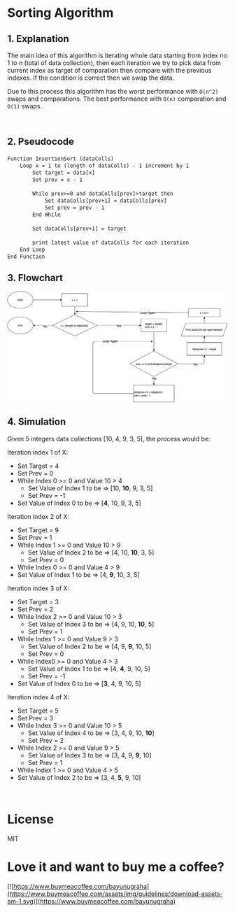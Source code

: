# Sorting Algorithm

## 1. Explanation

The main idea of this algorithm is iterating whole data starting from index no 1 to n (total of data collection), then each iteration we try to pick data from current index as target of comparation then compare with the previous indexes. If the condition is correct then we swap the data.

Due to this process this algorithm has the worst performance with `O(n^2)` swaps and comparations. The best performance with `O(n)` comparation and `O(1)` swaps.

<br />

## 2. Pseudocode

```
Function InsertionSort (dataColls)
    Loop x = 1 to (length of dataColls) - 1 increment by 1
        Set target = data[x]
        Set prev = x - 1

        While prev>=0 and dataColls[prev]>target then
            Set dataColls[prev+1] = dataColls[prev]
            Set prev = prev - 1
        End While

        Set dataColls[prev+1] = target

        print latest value of dataColls for each iteration
    End Loop
End Function
```

## 3. Flowchart

![Flow Chart of InsertionSort](FlowChart.png)

## 4. Simulation

Given 5 integers data collections [10, 4, 9, 3, 5], the process would be:

Iteration index 1 of X:

- Set Target = 4
- Set Prev = 0
- While Index 0 >= 0 and Value 10 > 4
  - Set Value of Index 1 to be => [10, **10**, 9, 3, 5]
  - Set Prev = -1
- Set Value of Index 0 to be => [**4**, 10, 9, 3, 5]

Iteration index 2 of X:

- Set Target = 9
- Set Prev = 1
- While Index 1 >= 0 and Value 10 > 9
  - Set Value of Index 2 to be => [4, 10, **10**, 3, 5]
  - Set Prev = 0
- While Index 0 >= 0 and Value 4 > 9
- Set Value of Index 1 to be => [4, **9**, 10, 3, 5]

Iteration index 3 of X:

- Set Target = 3
- Set Prev = 2
- While Index 2 >= 0 and Value 10 > 3
  - Set Value of Index 3 to be => [4, 9, 10, **10**, 5]
  - Set Prev = 1
- While Index 1 >= 0 and Value 9 > 3
  - Set Value of Index 2 to be => [4, 9, **9**, 10, 5]
  - Set Prev = 0
- While Index0 >= 0 and Value 4 > 3
  - Set Value of Index 1 to be => [4, **4**, 9, 10, 5]
  - Set Prev = -1
- Set Value of Index 0 to be => [**3**, 4, 9, 10, 5]

Iteration index 4 of X:

- Set Target = 5
- Set Prev = 3
- While Index 3 >= 0 and Value 10 > 5
  - Set Value of Index 4 to be => [3, 4, 9, 10, **10**]
  - Set Prev = 2
- While Index 2 >= 0 and Value 9 > 5
  - Set Value of Index 3 to be => [3, 4, 9, **9**, 10]
  - Set Prev = 1
- While Index 1 >= 0 and Value 4 > 5
- Set Value of Index 2 to be => [3, 4, **5**, 9, 10]

<br />

# License

MIT

# Love it and want to buy me a coffee?

[![https://www.buymeacoffee.com/bayunugraha](https://www.buymeacoffee.com/assets/img/guidelines/download-assets-sm-1.svg)](https://www.buymeacoffee.com/bayunugraha)
